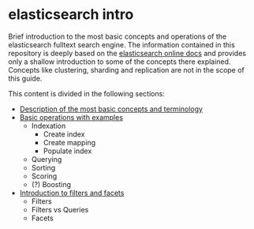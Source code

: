 # elasticsearch intro

Brief introduction to the most basic concepts and operations of the elasticsearch fulltext search engine.
The information contained in this repository is deeply based on the [elasticsearch online docs](http://www.elasticsearch.org/guide/en/elasticsearch/reference/current/index.html) and provides only a shallow introduction to some of the concepts there explained.
Concepts like clustering, sharding and replication are not in the scope of this guide.

This content is divided in the following sections:

- [Description of the most basic concepts and terminology](terminology.md)
- [Basic operations with examples](basic_operations_intro.md)
  - Indexation
    - Create index
    - Create mapping
    - Populate index
  - Querying
  - Sorting
  - Scoring
  - (?) Boosting
- [Introduction to filters and facets](filters_and_facets_intro.md)
  - Filters
  - Filters vs Queries
  - Facets
